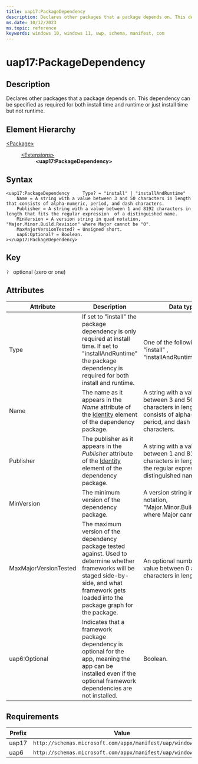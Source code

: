 ```yaml
---
title: uap17:PackageDependency
description: Declares other packages that a package depends on. This dependency can be specified as required for both install time and runtime or just install time but not runtime.
ms.date: 10/12/2023
ms.topic: reference
keywords: windows 10, windows 11, uwp, schema, manifest, com
---
```


# uap17:PackageDependency



## Description

Declares other packages that a package depends on. This dependency can be specified as required for both install time and runtime or just install time but not runtime.



## Element Hierarchy
<dl><dt><a href = "element-package.md">&lt;Package&gt;</a></dt>
<dd>
<dl><dt><a href = "element-extensions.md">&lt;Extensions&gt;</a></dt>
<dd>
<dd><b>&lt;uap17:PackageDependency&gt;</b></dd></dd>
</dl>
</dd>
</dl>

## Syntax
```syntax
<uap17:PackageDependency     Type? = "install" | "installAndRuntime"
    Name = A string with a value between 3 and 50 characters in length that consists of alpha-numeric, period, and dash characters.
    Publisher = A string with a value between 1 and 8192 characters in length that fits the regular expression  of a distinguished name.
    MinVersion = A version string in quad notation, "Major.Minor.Build.Revision" where Major cannot be "0".
    MaxMajorVersionTested? = Unsigned short.
    uap6:Optional? = Boolean.
></uap17:PackageDependency>
```

## Key
`?`    optional (zero or one) 


## Attributes

| Attribute | Description | Data type | Required |
| -----------| -------------| -----------| ----------|
| Type | If set to "install" the package dependency is only required at install time. If set to "installAndRuntime" the package dependency is required for both install and runtime. | One of the following values: "install" , "installAndRuntime"| No |
| Name | The name as it appears in the *Name* attribute of the [Identity](element-identity.md) element of the dependency package. | A string with a value between 3 and 50 characters in length that consists of alpha-numeric, period, and dash characters.| Yes |
| Publisher | The publisher as it appears in the *Publisher* attribute of the [Identity](element-identity.md)  element of the dependency package. | A string with a value between 1 and 8192 characters in length that fits the regular expression  of a distinguished name.| Yes |
| MinVersion | The minimum version of the dependency package. | A version string in quad notation, "Major.Minor.Build.Revision" where Major cannot be "0".| Yes |
| MaxMajorVersionTested | The maximum version of the dependency package tested against. Used to determine whether frameworks will be staged side-by-side, and what framework gets loaded into the package graph for the package. | An optional number with a value between 0 and 512 characters in length. | Unsigned short.| No |
| uap6:Optional | Indicates that a framework package dependency is optional for the app, meaning the app can be installed even if the optional framework dependencies are not installed. | Boolean.| No |



## Requirements
| Prefix | Value |
| ---------------| -------------------------------------------------------------|
| uap17 | `http://schemas.microsoft.com/appx/manifest/uap/windows10/17` |
| uap6 | `http://schemas.microsoft.com/appx/manifest/uap/windows10/6` |